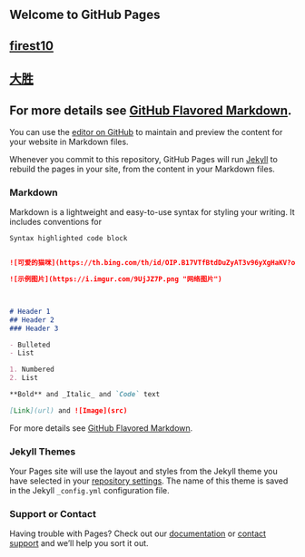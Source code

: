 ## Welcome to GitHub Pages
## [firest10](https://forest10.github.io)
## [大胜](https://github.com/chen1026241686)
## For more details see [GitHub Flavored Markdown](https://guides.github.com/features/mastering-markdown/).
You can use the [editor on GitHub](https://github.com/maochiyu/maochiyu.github.io/edit/master/README.md) to maintain and preview the content for your website in Markdown files.

Whenever you commit to this repository, GitHub Pages will run [Jekyll](https://jekyllrb.com/) to rebuild the pages in your site, from the content in your Markdown files.

### Markdown

Markdown is a lightweight and easy-to-use syntax for styling your writing. It includes conventions for

```markdown
Syntax highlighted code block


![可爱的猫咪](https://th.bing.com/th/id/OIP.B17VTfBtdDuZyAT3v96yXgHaKV?o=7rm=3&rs=1&pid=ImgDetMain&o=7&rm=3)

![示例图片](https://i.imgur.com/9UjJZ7P.png "网络图片")



# Header 1
## Header 2
### Header 3

- Bulleted
- List

1. Numbered
2. List

**Bold** and _Italic_ and `Code` text

[Link](url) and ![Image](src)
```

For more details see [GitHub Flavored Markdown](https://guides.github.com/features/mastering-markdown/).

### Jekyll Themes

Your Pages site will use the layout and styles from the Jekyll theme you have selected in your [repository settings](https://github.com/maochiyu/maochiyu.github.io/settings). The name of this theme is saved in the Jekyll `_config.yml` configuration file.

### Support or Contact

Having trouble with Pages? Check out our [documentation](https://help.github.com/categories/github-pages-basics/) or [contact support](https://github.com/contact) and we’ll help you sort it out.
